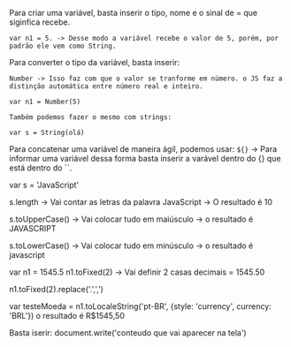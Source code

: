<!-- Manipulação de dados -->

<!-- Variáveis, Conversão de Variável e Concatenações em JavaScript -->
Para criar uma variável, basta inserir o tipo, nome e o sinal de = que siginfica recebe.

    var n1 = 5. -> Desse modo a variável recebe o valor de 5, porém, por padrão ele vem como String.

Para converter o tipo da variável, basta inserir:

    Number -> Isso faz com que o valor se tranforme em número. o JS faz a distinção automática entre número real e inteiro.

    var n1 = Number(5)

    Também podemos fazer o mesmo com strings:

    var s = String(olá)

Para concatenar uma variável de maneira ágil, podemos usar:
    `${}` -> Para informar uma variável dessa forma basta inserir a varável dentro do {} que está dentro do ``.

<!-- Contar letras e colocar tudo em MAIÚSCULO e MINÚSCULO -->

var s = 'JavaScript'

s.length -> Vai contar as letras da palavra JavaScript -> O resultado é 10

s.toUpperCase() -> Vai colocar tudo em maiúsculo -> o resultado é JAVASCRIPT

s.toLowerCase() -> Vai colocar tudo em minúsculo -> o resultado é javascript

<!-- Definir casas decimais de um número -->

var n1 = 1545.5
n1.toFixed(2)  -> Vai definir 2 casas decimais = 1545.50

<!-- Coverter . em , -->
n1.toFixed(2).replace('.',',')

<!-- Definir um número com estilo de moeda brasileira -->
var testeMoeda = n1.toLocaleString('pt-BR', {style: 'currency', currency: 'BRL'}) o resultado é R$1545,50

<!-- Para escrever no body do HTML -->
Basta iserir: document.write('conteudo que vai aparecer na tela')
